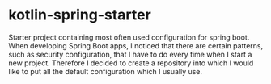 # kotlin-spring-starter

Starter project containing most often used configuration for spring boot. When developing Spring Boot apps,
I noticed that there are certain patterns, such as security configuration, that I have to do every time when I start
a new project. Therefore I decided to create a repository into which I would like to put all the default configuration
which I usually use.
